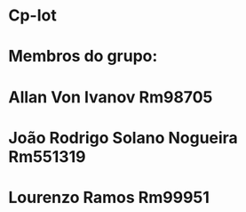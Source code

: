 # Cp-Iot
#
# Membros do grupo: 
# Allan Von Ivanov Rm98705
# João Rodrigo Solano Nogueira Rm551319
# Lourenzo Ramos Rm99951
